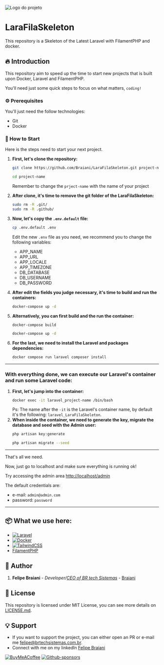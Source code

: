 
![Logo do projeto](https://i.imgur.com/pUTXM4h.png)

# LaraFilaSkeleton

This repository is a Skeleton of the Latest Laravel with FilamentPHP and docker.

## 🔥 Introduction

This repository aim to speed up the time to start new projects that is built upon Docker, Laravel and FilamentPHP.

You'll need just some quick steps to focus on what matters, `coding!` 

### ⚙️ Prerequisites

You'll just need the follow technologies:

- Git
- Docker


### 🔨 How to Start

Here is the steps need to start your next project.

1. **First, let's clone the repository:**
    ```bash
    git clone https://github.com/Braiani/LaraFilaSkeleton.git project-name
    ```
    ```bash
    cd project-name
    ```
    Remember to change the `prject-name` with the name of your project
2. **After clone, it's time to remove the git folder of the LaraFilaSkeleton:**

    ```bash
    sudo rm -R .git/
    sudo rm -R .github/
    ```
3. **Now, let's copy the `.env.default` file:**

    ```bash
    cp .env.default .env
    ```
    Edit the new `.env` file as you need, we recommend you to change the following variables:
    * APP_NAME
    * APP_URL
    * APP_LOCALE
    * APP_TIMEZONE
    * DB_DATABASE
    * DB_USERNAME
    * DB_PASSWORD

4. **After edit the fields you judge necessary, it's time to build and run the containers:**
    ```bash
    docker-compose up -d
    ```
5. **Alternatively, you can first build and the run the container:** 
   ```bash
   docker-compose build
   ```
   ```bash
   docker-compose up -d
   ```
6. **For the last, we need to install the Laravel and packages dependencies:**
   ```bash
   docker compose run laravel composer install
   ```

****

### With everything done, we can execute our Laravel's container and run some Laravel code:

1. **First, let's jump into the container:**
    ```bash
    docker exec -it laravel_project-name /bin/bash
    ```
    Ps: The name after the `-it` is the Laravel's container name, by default it's the following: `laravel_LaraFilaSkeleton`.
2. **When inside the container, we need to generate the key, migrate the database and seed with the Admin user:**
    ```bash
    php artisan key:generate
    ``` 
    ```bash
    php artisan migrate --seed
    ``` 
****

That's all we need.

Now, just go to localhost and make sure everything is running ok!

Try accessing the admin area [http://localhost/admin](http://localhost/admin)

The default credentials are:

- e-mail: `admin@admin.com`
- password: `password`

****

## 📦 What we use here:

* [![Laravel](https://img.shields.io/badge/laravel-%23FF2D20.svg?style=for-the-badge&logo=laravel&logoColor=white)](https://laravel.com/)
* [![Docker](https://img.shields.io/badge/docker-%230db7ed.svg?style=for-the-badge&logo=docker&logoColor=white)](https://www.docker.com/)
* [![TailwindCSS](https://img.shields.io/badge/tailwindcss-%2338B2AC.svg?style=for-the-badge&logo=tailwind-css&logoColor=white)](https://tailwindcss.com/)
* [FilamentPHP](https://filamentphp.com/)

## 👷 Author

1. **Felipe Braiani** - *Developer/[CEO of BR tech Sistemas](https://brtechsistemas.com.br/)* - [Braiani](https://github.com/Braiani)

## 📄 License

This repository is licensed under MIT License, you can see more details on [LICENSE.md](https://github.com/link_da_licenca).


## 💡 Support

* If you want to support the project, you can either open an PR or e-mail me [felipe@brtechsistemas.com.br](mailto:felipe@brtechsistemas.com.br).
* Connect with me on my linkedIn [Felipe Braiani](https://www.linkedin.com/in/felipe-gustavo-braiani-santos/)

[![BuyMeACoffee](https://img.shields.io/badge/Buy%20Me%20a%20Coffee-ffdd00?style=for-the-badge&logo=buy-me-a-coffee&logoColor=black)](https://www.buymeacoffee.com/felipebraiani)
[![Github-sponsors](https://img.shields.io/badge/sponsor-30363D?style=for-the-badge&logo=GitHub-Sponsors&logoColor=#EA4AAA)](https://github.com/sponsors/Braiani)